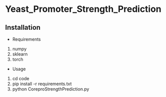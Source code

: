 # Yeast_Promoter_Strength_Prediction

## Installation
- Requirements
1. numpy
2. sklearn
4. torch

- Usage
1. cd code
2. pip install -r requirements.txt
3. python CoreproStrengthPrediction.py
